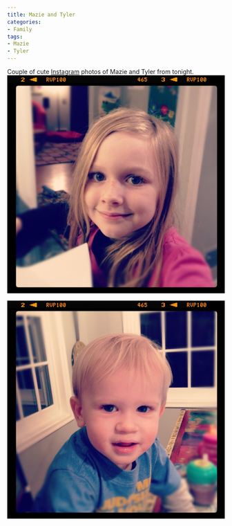 ```yaml
---
title: Mazie and Tyler
categories:
- Family
tags:
- Mazie
- Tyler
---
```


Couple of cute [Instagram](http://instagram.com/) photos of Mazie and Tyler from tonight.
[![](/assets/posts/2011/20111215-204735.jpg)](http://thingelstad.com/s/mazie-and-tyler/20111215-204735-jpg/img)

[![](/assets/posts/2011/20111215-204746.jpg)](http://thingelstad.com/s/mazie-and-tyler/20111215-204746-jpg/img)
